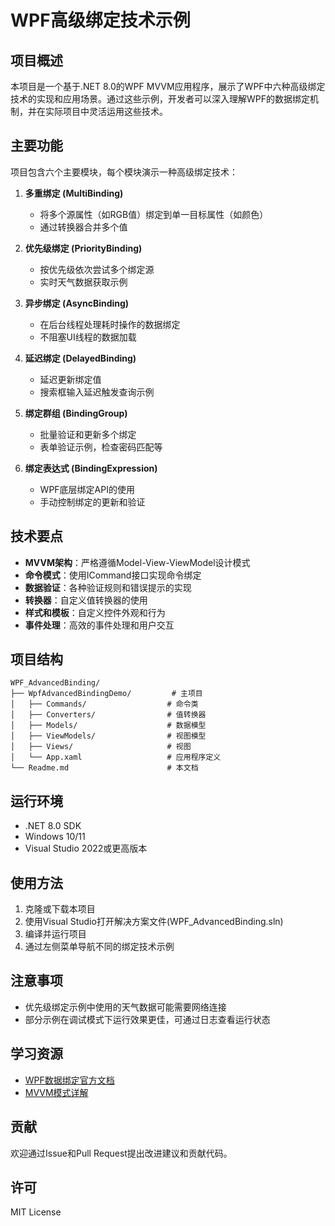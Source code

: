 # WPF高级绑定技术示例

## 项目概述

本项目是一个基于.NET 8.0的WPF MVVM应用程序，展示了WPF中六种高级绑定技术的实现和应用场景。通过这些示例，开发者可以深入理解WPF的数据绑定机制，并在实际项目中灵活运用这些技术。

## 主要功能

项目包含六个主要模块，每个模块演示一种高级绑定技术：

1. **多重绑定 (MultiBinding)**
   - 将多个源属性（如RGB值）绑定到单一目标属性（如颜色）
   - 通过转换器合并多个值

2. **优先级绑定 (PriorityBinding)**
   - 按优先级依次尝试多个绑定源
   - 实时天气数据获取示例

3. **异步绑定 (AsyncBinding)**
   - 在后台线程处理耗时操作的数据绑定
   - 不阻塞UI线程的数据加载

4. **延迟绑定 (DelayedBinding)**
   - 延迟更新绑定值
   - 搜索框输入延迟触发查询示例

5. **绑定群组 (BindingGroup)**
   - 批量验证和更新多个绑定
   - 表单验证示例，检查密码匹配等

6. **绑定表达式 (BindingExpression)**
   - WPF底层绑定API的使用
   - 手动控制绑定的更新和验证

## 技术要点

- **MVVM架构**：严格遵循Model-View-ViewModel设计模式
- **命令模式**：使用ICommand接口实现命令绑定
- **数据验证**：各种验证规则和错误提示的实现
- **转换器**：自定义值转换器的使用
- **样式和模板**：自定义控件外观和行为
- **事件处理**：高效的事件处理和用户交互

## 项目结构

```
WPF_AdvancedBinding/
├── WpfAdvancedBindingDemo/         # 主项目
│   ├── Commands/                  # 命令类
│   ├── Converters/                # 值转换器
│   ├── Models/                    # 数据模型
│   ├── ViewModels/                # 视图模型
│   ├── Views/                     # 视图
│   └── App.xaml                   # 应用程序定义
└── Readme.md                      # 本文档
```

## 运行环境

- .NET 8.0 SDK
- Windows 10/11
- Visual Studio 2022或更高版本

## 使用方法

1. 克隆或下载本项目
2. 使用Visual Studio打开解决方案文件(WPF_AdvancedBinding.sln)
3. 编译并运行项目
4. 通过左侧菜单导航不同的绑定技术示例

## 注意事项

- 优先级绑定示例中使用的天气数据可能需要网络连接
- 部分示例在调试模式下运行效果更佳，可通过日志查看运行状态

## 学习资源

- [WPF数据绑定官方文档](https://docs.microsoft.com/zh-cn/dotnet/desktop/wpf/data/data-binding-overview)
- [MVVM模式详解](https://docs.microsoft.com/zh-cn/archive/msdn-magazine/2009/february/patterns-wpf-apps-with-the-model-view-viewmodel-design-pattern)

## 贡献

欢迎通过Issue和Pull Request提出改进建议和贡献代码。

## 许可

MIT License 
